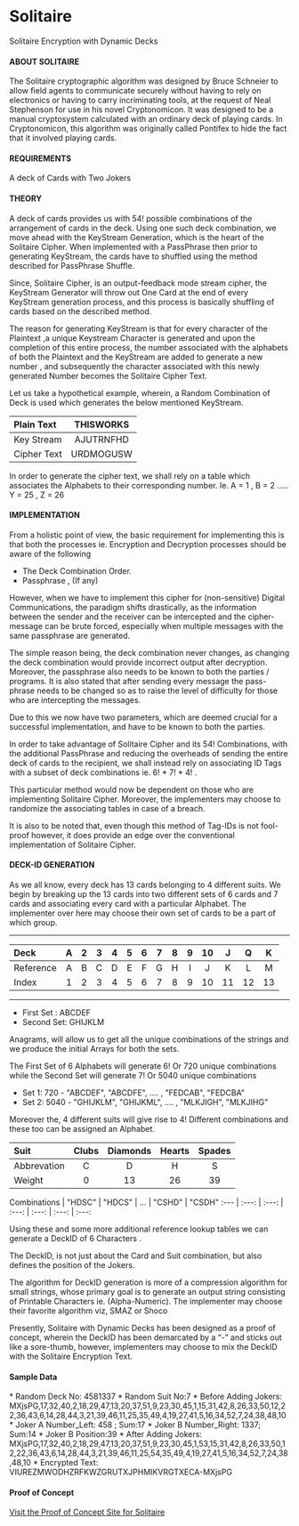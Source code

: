 # Solitaire #
Solitaire Encryption with Dynamic Decks

<h4>ABOUT SOLITAIRE</h4>
<p>The Solitaire cryptographic algorithm was designed by Bruce Schneier to allow field agents to communicate securely without having to rely on electronics or having to carry incriminating tools, at the request of Neal Stephenson for use in his novel Cryptonomicon. It was designed to be a manual cryptosystem calculated with an ordinary deck of playing cards. In Cryptonomicon, this algorithm was originally called Pontifex to hide the fact that it involved playing cards.</p>

<h4>REQUIREMENTS</h4>
<p>A deck of Cards with Two Jokers</p>

<h4>THEORY</h4>
<p>A deck of cards provides us with 54! possible combinations of the arrangement of cards in the deck. Using one such deck combination, we move ahead with the KeyStream Generation, which is the heart of the Solitaire Cipher. When implemented with a PassPhrase then prior to generating KeyStream, the cards have to shuffled using the method described for PassPhrase Shuffle.</p>
<p>Since, Solitaire Cipher, is an output-feedback mode stream cipher, the KeyStream Generator will throw out One Card at the end of every KeyStream generation process, and this process is basically shuffling of cards based on the described method.</p>
<p>The reason for generating KeyStream is that for every character of the Plaintext ,a unique Keystream Character is generated and upon the completion of this entire process, the number associated with the alphabets of both the Plaintext and the KeyStream are added to generate a new number , and subsequently the character associated with this newly generated Number becomes the Solitaire Cipher Text.</p>
<p>Let us take a hypothetical example, wherein, a Random Combination of Deck is used which generates the below mentioned KeyStream.</p>

Plain Text | THISWORKS
:--- | :---: 
Key Stream | AJUTRNFHD
Cipher Text | URDMOGUSW

<p>In order to generate the cipher text, we shall rely on a table which associates the Alphabets to their corresponding number. Ie. A = 1 , B = 2 ….. Y = 25 , Z = 26</p>

<h4>IMPLEMENTATION</h4>
From a holistic point of view, the basic requirement for implementing this is that both the processes ie. Encryption and Decryption processes should be aware of the following 

* The Deck Combination Order.
* Passphrase , (If any)

However, when we have to implement this cipher for (non-sensitive) Digital Communications, the paradigm shifts drastically, as the information between the sender and the receiver can be intercepted and the cipher-message can be brute forced, especially when multiple messages with the same passphrase are generated.

The simple reason being, the deck combination never changes, as changing the deck combination would provide incorrect output after decryption. Moreover, the passphrase also needs to be known to both the parties / programs. It is also stated that after sending every message the pass-phrase needs to be changed so as to raise the level of difficulty for those who are intercepting the messages.

Due to this we now have two parameters, which are deemed crucial for a successful implementation, and have to be known to both the parties. 

In order to take advantage of Solitaire Cipher and its 54! Combinations, with the additional PassPhrase and reducing the overheads of sending the entire deck of cards to the recipient, we shall instead rely on associating ID Tags with a subset of deck combinations ie. 6! * 7! * 4! . 

This particular method would now be dependent on those who are implementing Solitaire Cipher. Moreover, the implementers may choose to randomize the associating tables in case of a breach.

It is also to be noted that, even though this method of Tag-IDs is not fool-proof however, it does provide an edge over the conventional implementation of Solitaire Cipher. 

<h4>DECK-ID GENERATION</h4>
As we all know, every deck has 13 cards belonging to 4 different suits. We begin by breaking up the 13 cards into two different sets of 6 cards and 7 cards and associating every card with a particular Alphabet. The implementer over here may choose their own set of cards to be a part of which group. 

______________________________________
Deck | A | 2 | 3 | 4 | 5 | 6 | 7 | 8 | 9 | 10 | J | Q | K
:--- | :---: | :---: | :---: | :---: | :---: | :---: | :---: | :---: | :---: | :---: | :---: | :---: | :---:
Reference | A | B | C | D | E | F | G | H | I | J | K | L | M
Index | 1 | 2 | 3 | 4 | 5 | 6 | 7 | 8 | 9 | 10 | 11 | 12 | 13
______________________________________

* First Set : ABCDEF
* Second Set: GHIJKLM

Anagrams, will allow us to get all the unique combinations of the strings and we produce the initial Arrays for both the sets.

The First Set of 6 Alphabets will generate 6! Or 720 unique combinations while the Second Set will generate 7! Or 5040 unique combinations

* Set 1: 720 - "ABCDEF", "ABCDFE", .... , "FEDCAB", "FEDCBA"
* Set 2: 5040 - "GHIJKLM", "GHIJKML",  …. , "MLKJIGH", "MLKJIHG"

Moreover the, 4 different suits will give rise to 4! Different combinations and these too can be assigned an Alphabet. 

Suit | Clubs | Diamonds | Hearts | Spades
:--- | :---: | :---: | :---: | :---:
Abbrevation | C | D | H | S
Weight | 0 | 13 | 26 | 39

Combinations | "HDSC" | "HDCS" | ... | "CSHD" | "CSDH"
:--- | :---: | :---: | :---: | :---: | :---: | :---:

Using these and some more additional reference lookup tables we can generate a DeckID of 6 Characters .

The DeckID, is not just about the Card and Suit combination, but also defines the position of the Jokers. 

The algorithm for DeckID generation is more of a compression algorithm for small strings, whose primary goal is to generate an output string consisting of Printable Characters ie. (Alpha-Numeric). The implementer may choose their favorite algorithm viz, SMAZ or Shoco 

Presently, Solitaire with Dynamic Decks has been designed as a proof of concept, wherein the DeckID has been demarcated by a “-” and sticks out like a sore-thumb, however, implementers may choose to mix the DeckID with the Solitaire Encryption Text.

<h4>Sample Data</h4>
* Random Deck No: 4581337
* Random Suit No:7
* Before Adding Jokers: MXjsPG,17,32,40,2,18,29,47,13,20,37,51,9,23,30,45,1,15,31,42,8,26,33,50,12,22,36,43,6,14,28,44,3,21,39,46,11,25,35,49,4,19,27,41,5,16,34,52,7,24,38,48,10
* Joker A Number_Left: 458 ; Sum:17
* Joker B Number_Right: 1337; Sum:14
* Joker B Position:39
* After Adding Jokers: MXjsPG,17,32,40,2,18,29,47,13,20,37,51,9,23,30,45,1,53,15,31,42,8,26,33,50,12,22,36,43,6,14,28,44,3,21,39,46,11,25,54,35,49,4,19,27,41,5,16,34,52,7,24,38,48,10
* Encrypted Text: VIUREZMWODHZRFKWZGRUTXJPHMIKVRGTXECA-MXjsPG

<h4>Proof of Concept</h4>
 <a href="http://j.mp/SolitaireEnc" target="_blank">Visit the Proof of Concept Site for Solitaire</a> 
